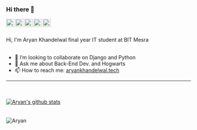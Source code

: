 ### Hi there 👋
<a href="https://www.linkedin.com/in/aryan-khandelwal29/">
  <img align="left" alt="Aryan's LinkdeIN" width="22px" src="https://cdn.jsdelivr.net/npm/simple-icons@v3/icons/linkedin.svg" />
</a>
<a href="https://codeforces.com/profile/aryan29">
  <img align="left" alt="Aryan's Telegram" width="22px" src="https://cdn.jsdelivr.net/npm/simple-icons@v3/icons/codeforces.svg" />
</a>
<a href="https://leetcode.com/aryan29/">
  <img align="left" alt="Aryan's Leetcode" width="22px" src="https://cdn.jsdelivr.net/npm/simple-icons@v3/icons/leetcode.svg" />
</a>  
<a href="https://www.instagram.com/_crazy__anyone/">
  <img align="left" alt="Aryan's Instagram" width="22px" src="https://cdn.jsdelivr.net/npm/simple-icons@v3/icons/instagram.svg" />
</a>
<a href="https://www.youtube.com/channel/UCgUNwi1jeCwff_I5wS0_EXw/featured?view_as=subscriber">
  <img align="left" alt="Aryan's Youtube" width="22px" src="https://cdn.jsdelivr.net/npm/simple-icons@v3/icons/youtube.svg" />
</a> 
 <br/>
  <br/>
 
Hi, I'm Aryan Khandelwal final year IT student at BIT Mesra    
<br/> 

- 👯 I’m looking to collaborate on Django and Python
- 💬 Ask me about Back-End Dev. and Hogwarts
- 📫 How to reach me: [aryankhandelwal.tech](https://aryankhandelwal.tech/)

<hr>


 <br/>
  <br/>
<a href="https://github.com/aryan29/github-readme-stats">
  <img align="center" src="https://github-readme-stats.vercel.app/api?username=aryan29&count_private=true&show_icons=true&include_all_commits=true" alt="Aryan's github stats" />
</a>     
<br/><br/><br/>
<img align="center" src="https://github-readme-stats.vercel.app/api/top-langs/?username=aryan29&hide=jupyter notebook&layout=compact" alt="Aryan" />
